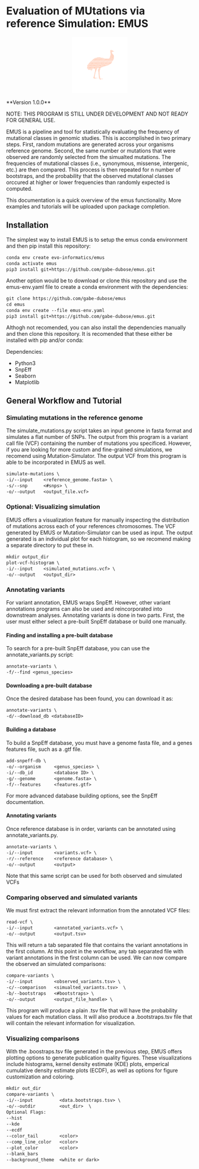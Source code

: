 # Evaluation of MUtations via reference Simulation: EMUS
 <p align="center"><img src="emus-logo.png" height="150" /></p>
**Version 1.0.0**

NOTE: THIS PROGRAM IS STILL UNDER DEVELOPMENT AND NOT READY FOR GENERAL USE.

EMUS is a pipeline and tool for statistically evaluating the frequency of mutational classes in genomic studies. This is accomplished in two primary steps. First, random mutations are generated across your organisms reference genome. Second, the same number or mutations that were observed are randomly selected from the simualted mutations. The frequencies of mutational classes (i.e., synonymous, missense, intergenic, etc.) are then compared. This process is then repeated for n number of bootstraps, and the probability that the observed mutational classes orccured at higher or lower frequencies than randomly expected is computed. 

This documentation is a quick overview of the emus functionality. More examples and tutorials will be uploaded upon package completion.

## Installation
The simplest way to install EMUS is to setup the emus conda environment and then pip install this repository:
```
conda env create evo-informatics/emus
conda activate emus
pip3 install git+https://github.com/gabe-dubose/emus.git
```
Another option would be to download or clone this repository and use the emus-env.yaml file to create a conda environment with the dependencies:
```
git clone https://github.com/gabe-dubose/emus
cd emus
conda env create --file emus-env.yaml
pip3 install git+https://github.com/gabe-dubose/emus.git
```
Althogh not recomended, you can also install the dependencies manually and then clone this repository. It is recomended that these either be installed with pip and/or conda:

Dependencies:
  - Python3
  - SnpEff
  - Seaborn
  - Matplotlib

## General Workflow and Tutorial

### Simulating mutations in the reference genome
The simulate_mutations.py script takes an input genome in fasta format and simulates a flat number of SNPs. The output from this program is a variant call file (VCF) containing the number of mutations you specificed. However, if you are looking for more custom and fine-grained simulations, we recomend using Mutation-Simulator. The output VCF from this program is able to be incorporated in EMUS as well. 
```
simulate-mutations \
-i/--input    <reference_genome.fasta> \
-s/--snp      <#snps> \
-o/--output   <output_file.vcf>
```

### Optional: Visualizing simulation
EMUS offers a visualization feature for manually inspecting the distribution of mutations across each of your references chromosomes. The VCF generated by EMUS or Mutation-Simulator can be used as input. The output generated is an individual plot for each histogram, so we recomend making a separate directory to put these in.
```
mkdir output_dir
plot-vcf-histogram \
-i/--input    <simulated_mutations.vcf> \
-o/--output   <output_dir>
```

### Annotating variants
For variant annotation, EMUS wraps SnpEff. However, other variant annotations programs can also be used and reincorporated into downstream analyses. Annotating variants is done in two parts. First, the user must either select a pre-built SnpEff database or build one manually.

#### Finding and installing a pre-built database
To search for a pre-built SnpEff database, you can use the annotate_variants.py script:
```
annotate-variants \
-f/--find <genus_species>   
```
#### Downloading a pre-built database
Once the desired database has been found, you can download it as:
```
annotate-variants \
-d/--download_db <databaseID>
```
#### Building a database
To build a SnpEff database, you must have a genome fasta file, and a genes features file, such as a .gtf file. 
```
add-snpeff-db \
-o/--organism     <genus_species> \
-i/--db_id        <database ID> \
-g/--genome       <genome.fasta> \
-f/--features     <features.gtf>
```
For more advanced database building options, see the SnpEff documentation.

#### Annotating variants
Once reference database is in order, variants can be annotated using annotate_variants.py.
```
annotate-variants \
-i/--input        <variants.vcf> \
-r/--reference    <reference database> \
-o/--output       <output> 
```
Note that this same script can be used for both observed and simulated VCFs

### Comparing observed and simulated variants
We must first extract the relevant information from the annotated VCF files:
```
read-vcf \
-i/--input        <annotated_variants.vcf> \
-o/--output       <output.tsv> 
```
This will return a tab separated file that contains the variant annotations in the first column. At this point in the workflow, any tab separated file with variant annotations in the first column can be used. We can now compare the observed an simulated comparisons:
```
compare-variants \
-i/--input        <observed_variants.tsv> \
-c/--comparison   <simualted_variants.tsv>  \
-b/--bootstraps   <#bootstraps> \
-o/--output       <output_file_handle> \
```
This program will produce a plain .tsv file that will have the probability values for each mutation class. It will also produce a .bootstraps.tsv file that will contain the relevant information for visualization. 

### Visualizing comparisons
With the .boostraps.tsv file generated in the previous step, EMUS offers plotting options to generate publication quality figures. These visualizations include histograms, kernel density estimate (KDE) plots, emperical cumulative density estimate plots (ECDF), as well as options for figure customization and coloring.
```
mkdir out_dir
compare-variants \
-i/--input          <data.bootstraps.tsv> \
-o/--outdir         <out_dir>  \
Optional Flags:
--hist
--kde
--ecdf
--color_tail        <color>
--comp_line_color   <color>
--plot_color        <color>
--blank_bars
--background_theme  <white or dark>
```

